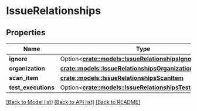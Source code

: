 # IssueRelationships

## Properties

Name | Type | Description | Notes
------------ | ------------- | ------------- | -------------
**ignore** | Option<[**crate::models::IssueRelationshipsIgnore**](IssueRelationships_ignore.md)> |  | [optional]
**organization** | [**crate::models::IssueRelationshipsOrganization**](IssueRelationships_organization.md) |  | 
**scan_item** | [**crate::models::IssueRelationshipsScanItem**](IssueRelationships_scan_item.md) |  | 
**test_executions** | Option<[**crate::models::IssueRelationshipsTestExecutions**](IssueRelationships_test_executions.md)> |  | [optional]

[[Back to Model list]](../README.md#documentation-for-models) [[Back to API list]](../README.md#documentation-for-api-endpoints) [[Back to README]](../README.md)


